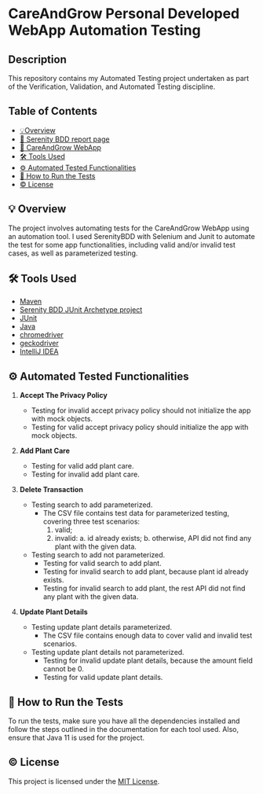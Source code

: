 # CareAndGrow Personal Developed WebApp Automation Testing

## Description

This repository contains my Automated Testing project undertaken as part of the Verification, Validation, and Automated Testing discipline.

## Table of Contents

- [💡Overview](#overview)
- [👀 Serenity BDD report page](https://marcutamas.github.io/CareAndGrow_AutomationTesting/index.html)
- [💜 CareAndGrow WebApp](https://marcutamas.github.io/CareAndGrow/welcome)
- [🛠️ Tools Used](#tools-used)
- [⚙️ Automated Tested Functionalities](#automated-tested-functionalities)
- [📄 How to Run the Tests](#how-to-run-the-tests)
- [©️ License](#license)

## 💡 Overview

The project involves automating tests for the CareAndGrow WebApp using an automation tool. I used SerenityBDD with Selenium and Junit to automate the test for some app functionalities, including valid and/or invalid test cases, as well as parameterized testing.

## 🛠️ Tools Used

- [Maven](https://maven.apache.org/)
- [Serenity BDD JUnit Archetype project](https://mvnrepository.com/artifact/net.serenity-bdd/serenity-junit-archetype)
- [JUnit](https://mvnrepository.com/artifact/junit/junit)
- [Java](https://www.java.com/en/download/)
- [chromedriver](https://googlechromelabs.github.io/chrome-for-testing/)
- [geckodriver](https://github.com/mozilla/geckodriver/releases)
- [IntelliJ IDEA](https://www.jetbrains.com/idea/)

## ⚙️ Automated Tested Functionalities

1. **Accept The Privacy Policy**
   - Testing for invalid accept privacy policy should not initialize the app with mock objects.
   - Testing for valid accept privacy policy should initialize the app with mock objects.

2. **Add Plant Care**
   - Testing for valid add plant care.
   - Testing for invalid add plant care.

3. **Delete Transaction**
   - Testing search to add parameterized.
      - The CSV file contains test data for parameterized testing, covering three test scenarios:
         1. valid;
         2. invalid:
            a. id already exists;
            b. otherwise, API did not find any plant with the given data.
   - Testing search to add not parameterized.
      - Testing for valid search to add plant.
      - Testing for invalid search to add plant, because plant id already exists.
      - Testing for invalid search to add plant, the rest API did not find any plant with the given data.

4. **Update Plant Details**
   - Testing update plant details parameterized.
      - The CSV file contains enough data to cover valid and invalid test scenarios.
   - Testing update plant details not parameterized.
      - Testing for invalid update plant details, because the amount field cannot be 0.
      - Testing for valid update plant details.

## 📄 How to Run the Tests

To run the tests, make sure you have all the dependencies installed and follow the steps outlined in the documentation for each tool used. 
Also, ensure that Java 11 is used for the project.

## ©️ License

This project is licensed under the [MIT License](LICENSE).
